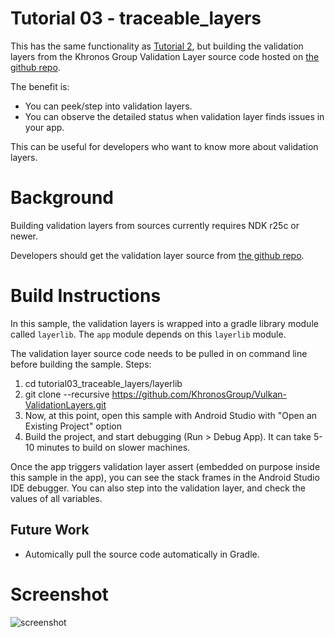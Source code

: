 # Tutorial 03 - traceable_layers

This has the same functionality as [Tutorial 2](../tutorial02_prebuild_layers), but building the validation layers
from the Khronos Group Validation Layer source code hosted on [the github repo](https://github.com/KhronosGroup/Vulkan-ValidationLayers.git).

The benefit is:
- You can peek/step into validation layers.
- You can observe the detailed status when validation layer finds issues in your app.

This can be useful for developers who want to know more about validation layers.

# Background

Building validation layers from sources currently requires NDK r25c or newer.

Developers should get the validation layer source from
[the github repo](https://github.com/KhronosGroup/Vulkan-ValidationLayers.git).


# Build Instructions

In this sample, the validation layers is wrapped into a gradle library module called `layerlib`. The `app`
module depends on this `layerlib` module.

The validation layer source code needs to be pulled in on command line before building the sample. Steps:

1. cd tutorial03_traceable_layers/layerlib
2. git clone --recursive https://github.com/KhronosGroup/Vulkan-ValidationLayers.git
3. Now, at this point, open this sample with Android Studio with "Open an Existing Project" option
4. Build the project, and start debugging (Run > Debug App). It can take 5-10 minutes to build on slower machines.

Once the app triggers validation layer assert (embedded on purpose inside this sample in the app), you can see the stack frames
in the Android Studio IDE debugger. You can also step into the validation layer, and check the values of all variables.

## Future Work
- Automically pull the source code automatically in Gradle.

# Screenshot
![screenshot](screenshot.png)

